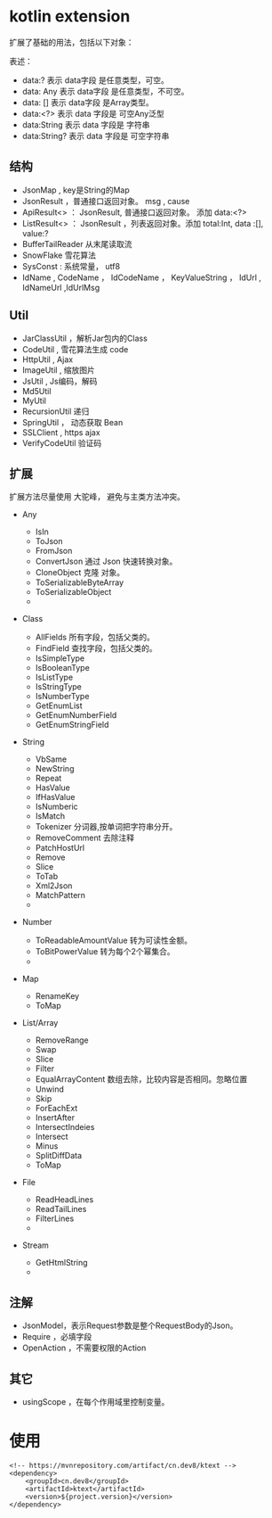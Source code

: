 # kotlin extension

扩展了基础的用法，包括以下对象：

表述：
- data:? 表示 data字段 是任意类型，可空。
- data: Any 表示 data字段 是任意类型，不可空。
- data: []  表示 data字段 是Array类型。
- data:<?> 表示 data 字段是 可空Any泛型
- data:String 表示 data 字段是 字符串
- data:String? 表示 data 字段是 可空字符串

## 结构
- JsonMap , key是String的Map
- JsonResult ，普通接口返回对象。 msg , cause
- ApiResult<> ： JsonResult, 普通接口返回对象。 添加 data:<?>
- ListResult<> ： JsonResult ，列表返回对象。添加 total:Int, data :[], value:?
- BufferTailReader 从末尾读取流
- SnowFlake 雪花算法
- SysConst : 系统常量， utf8
- IdName , CodeName ， IdCodeName ， KeyValueString ， IdUrl , IdNameUrl ,IdUrlMsg

## Util

- JarClassUtil ，解析Jar包内的Class
- CodeUtil , 雪花算法生成 code 
- HttpUtil , Ajax
- ImageUtil , 缩放图片
- JsUtil , Js编码，解码
- Md5Util
- MyUtil
- RecursionUtil 递归
- SpringUtil ， 动态获取 Bean
- SSLClient , https ajax
- VerifyCodeUtil 验证码

## 扩展
扩展方法尽量使用 大驼峰， 避免与主类方法冲突。

- Any 
    - IsIn
    - ToJson
    - FromJson
    - ConvertJson 通过 Json 快速转换对象。
    - CloneObject 克隆 对象。
    - ToSerializableByteArray
    - ToSerializableObject
    - 

- Class
    - AllFields 所有字段，包括父类的。
    - FindField 查找字段，包括父类的。
    - IsSimpleType 
    - IsBooleanType
    - IsListType
    - IsStringType
    - IsNumberType
    - GetEnumList
    - GetEnumNumberField
    - GetEnumStringField
- String
    - VbSame
    - NewString
    - Repeat 
    - HasValue
    - IfHasValue
    - IsNumberic
    - IsMatch
    - Tokenizer 分词器,按单词把字符串分开。
    - RemoveComment 去除注释
    - PatchHostUrl
    - Remove
    - Slice
    - ToTab
    - Xml2Json
    - MatchPattern
    - 

- Number
    - ToReadableAmountValue 转为可读性金额。
    - ToBitPowerValue 转为每个2个幂集合。
    - 
 
- Map
    - RenameKey
    - ToMap
- List/Array
    - RemoveRange
    - Swap
    - Slice
    - Filter
    - EqualArrayContent 数组去除，比较内容是否相同。忽略位置
    - Unwind
    - Skip 
    - ForEachExt
    - InsertAfter
    - IntersectIndeies
    - Intersect
    - Minus
    - SplitDiffData
    - ToMap
- File
    - ReadHeadLines
    - ReadTailLines
    - FilterLines
    -
- Stream
    - GetHtmlString
    -
## 注解
- JsonModel，表示Request参数是整个RequestBody的Json。
- Require ，必填字段
- OpenAction ，不需要权限的Action

## 其它
- usingScope ，在每个作用域里控制变量。



# 使用
```
<!-- https://mvnrepository.com/artifact/cn.dev8/ktext -->
<dependency>
    <groupId>cn.dev8</groupId>
    <artifactId>ktext</artifactId>
    <version>${project.version}</version>
</dependency>
```

